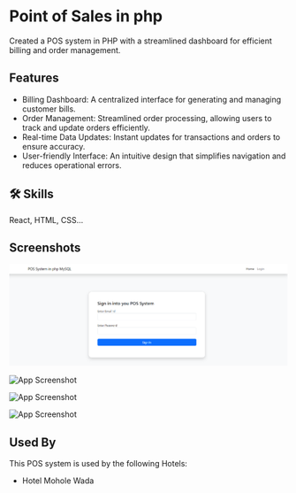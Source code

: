 
# Point of Sales in php

Created a POS system in PHP with a streamlined dashboard for efficient billing and order management.


## Features

- Billing Dashboard: A centralized interface for generating and managing customer bills.
- Order Management: Streamlined order processing, allowing users to track and update orders efficiently.
- Real-time Data Updates: Instant updates for transactions and orders to ensure accuracy.
- User-friendly Interface: An intuitive design that simplifies navigation and reduces operational errors.


## 🛠 Skills
React, HTML, CSS...


## Screenshots

![App Screenshot](Readme/login.png)


![App Screenshot](Readme/customer)


![App Screenshot](Readme/order)

![App Screenshot](Readme/bill)

## Used By

This POS system is used by the following Hotels:

- Hotel Mohole Wada

